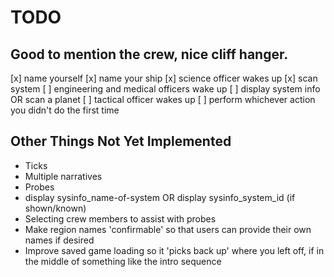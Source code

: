 # TODO

## Good to mention the crew, nice cliff hanger.

[x] name yourself
[x] name your ship
[x] science officer wakes up
[x] scan system
[ ] engineering and medical officers wake up
[ ] display system info OR scan a planet
[ ] tactical officer wakes up
[ ] perform whichever action you didn't do the first time

## Other Things Not Yet Implemented

- Ticks
- Multiple narratives
- Probes
- display sysinfo_name-of-system OR display sysinfo_system_id (if shown/known)
- Selecting crew members to assist with probes
- Make region names 'confirmable' so that users can provide their own names if desired
- Improve saved game loading so it 'picks back up' where you left off, if in the middle of something like the intro sequence
